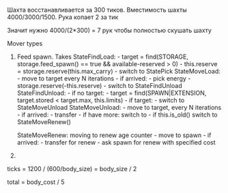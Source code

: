 Шахта восстанавливается за 300 тиков. Вместимость шахты 4000/3000/1500. Рука копает 2 за тик

Значит нужно 4000/(2*300) = 7 рук чтобы полностью скушать шахту

Mover types

1. Feed spawn. Takes
	StateFindLoad: 
		- target = find(STORAGE, storage.feed_spawn() == true && available-reserved > 0)
		- this.reserve = storage.reserve(this.max_carry)
		- switch to StatePick
	StateMoveLoad: 
		- move to target every N iterations
		- if arrived:
			- pick energy
			- storage.reserve(-this.reserve)
			- switch to StateFindUnload
	StateFindUnload:
	    - if no target:
	    	- target = find(SPAWN|EXTENSION, target.stored < target.max, this.limits)
	    - if target:
	    	- switch to StateMoveUnload
	StateMoveUnload:
		- move to target, every N iterations
		- if arrived:
			- transfer
		- if have more:
			switch to
		- if this.is_old()
			switch to StateMoveRenew()


	StateMoveRenew: moving to renew age counter
		- move to spawn
		- if arrived:
		    - transfer for renew
		    - ask spawn for renew with specified cost

2.


ticks = 1200 / (600/body_size) = body_size / 2

total = body_cost / 5